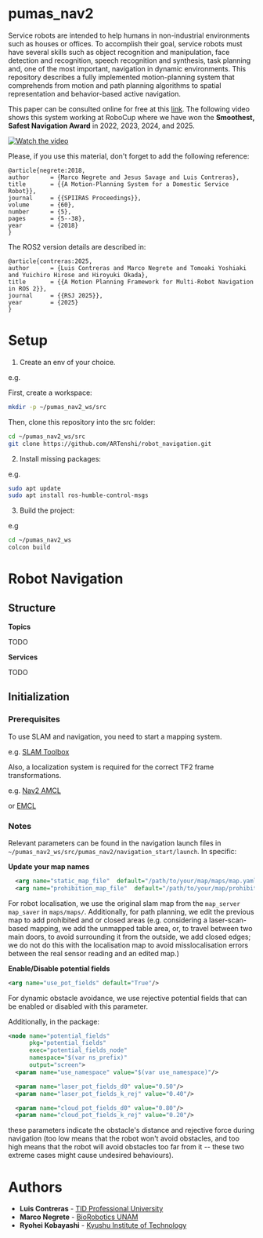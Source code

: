 # pumas_nav2

Service robots are intended to help humans in non-industrial environments such as houses or offices. To accomplish their goal, service robots must have several skills such as object recognition and manipulation, face detection and recognition, speech recognition and synthesis, task planning and, one of the most important, navigation in dynamic environments. This repository describes a fully implemented motion-planning system that comprehends from motion and path planning algorithms to spatial representation and behavior-based active navigation.

This paper can be consulted online for free at this [link](https://bit.ly/40YEcZR). The following video shows this system working at RoboCup where we have won the **Smoothest, Safest Navigation Award** in 2022, 2023, 2024, and 2025.

[![Watch the video](https://img.youtube.com/vi/s2g95Y9Me3c/hqdefault.jpg)](https://www.youtube.com/embed/s2g95Y9Me3c)

Please, if you use this material, don't forget to add the following reference:

```
@article{negrete:2018,
author 		= {Marco Negrete and Jesus Savage and Luis Contreras},
title 		= {{A Motion-Planning System for a Domestic Service Robot}},
journal		= {{SPIIRAS Proceedings}},
volume		= {60},
number		= {5},
pages		= {5--38},
year		= {2018}
}
```

The ROS2 version details are described in:

```
@article{contreras:2025,
author 		= {Luis Contreras and Marco Negrete and Tomoaki Yoshiaki and Yuichiro Hirose and Hiroyuki Okada},
title 		= {{A Motion Planning Framework for Multi-Robot Navigation in ROS 2}},
journal		= {{RSJ 2025}},
year		= {2025}
}
```

# Setup

1. Create an env of your choice.

e.g.

First, create a workspace:

```bash
mkdir -p ~/pumas_nav2_ws/src
```

Then, clone this repository into the src folder:

```bash
cd ~/pumas_nav2_ws/src
git clone https://github.com/ARTenshi/robot_navigation.git
```


2. Install missing packages:

e.g.

```bash
sudo apt update
sudo apt install ros-humble-control-msgs
```

3. Build the project:

e.g 

```bash
cd ~/pumas_nav2_ws
colcon build
```

# Robot Navigation

## Structure

**Topics**

TODO

**Services**

TODO

## Initialization

### Prerequisites

To use SLAM and navigation, you need to start a mapping system. 

e.g.
[SLAM Toolbox](https://github.com/SteveMacenski/slam_toolbox)

Also, a localization system is required for the correct TF2 frame transformations.

e.g.
[Nav2 AMCL](https://github.com/ros-navigation/navigation2)

or
[EMCL](https://github.com/CIT-Autonomous-Robot-Lab/emcl2_ros2)

### Notes

Relevant parameters can be found in the navigation launch files in ```~/pumas_nav2_ws/src/pumas_nav2/navigation_start/launch```. In specific: 

**Update your map names**

```xml
  <arg name="static_map_file"  default="/path/to/your/map/maps/map.yaml/map.yaml"/>
  <arg name="prohibition_map_file"  default="/path/to/your/map/prohibition_maps/map.yaml"/>
```

For robot localisation, we use the original slam map from the ```map_server map_saver``` in ```maps/maps/```. Additionally, for path planning, we edit the previous map to add prohibited and or closed areas (e.g. considering a laser-scan-based mapping, we add the unmapped table area, or, to travel between two main doors, to avoid surrounding it from the outside, we add closed edges; we do not do this with the localisation map to avoid misslocalisation errors between the real sensor reading and an edited map.)

**Enable/Disable potential fields**

```xml
<arg name="use_pot_fields" default="True"/>
```
For dynamic obstacle avoidance, we use rejective potential fields that can be enabled or disabled with this parameter. 

Additionally, in the package:

```xml
<node name="potential_fields"  
      pkg="potential_fields"  
      exec="potential_fields_node"
      namespace="$(var ns_prefix)"
      output="screen">
  <param name="use_namespace" value="$(var use_namespace)"/>
```

```xml
  <param name="laser_pot_fields_d0" value="0.50"/>
  <param name="laser_pot_fields_k_rej" value="0.40"/>

  <param name="cloud_pot_fields_d0" value="0.80"/>
  <param name="cloud_pot_fields_k_rej" value="0.20"/>
```
these parameters indicate the obstacle's distance and rejective force during navigation (too low means that the robot won't avoid obstacles, and too high means that the robot will avoid obstacles too far from it -- these two extreme cases might cause undesired behaviours).

# Authors

* **Luis Contreras** - [TID Professional University](https://www.tid.ac.jp/contents/special-interview/2007/)
* **Marco Negrete** - [BioRobotics UNAM](https://biorobotics.fi-p.unam.mx/)
* **Ryohei Kobayashi** - [Kyushu Institute of Technology](https://www.brain.kyutech.ac.jp/~tamukoh/en/)
